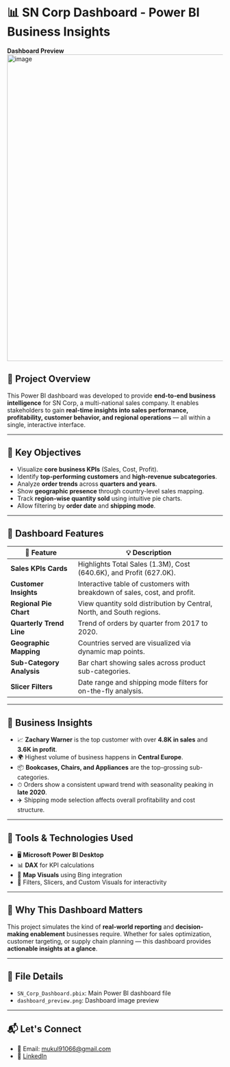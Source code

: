 # 📊 SN Corp Dashboard - Power BI Business Insights

**Dashboard Preview**
<img width="1282" height="716" alt="image" src="https://github.com/user-attachments/assets/52cef349-b80e-405f-9492-2520f6b3aff4" />

## 🚀 Project Overview

This Power BI dashboard was developed to provide **end-to-end business intelligence** for SN Corp, a multi-national sales company. It enables stakeholders to gain **real-time insights into sales performance, profitability, customer behavior, and regional operations** — all within a single, interactive interface.

---

## 🎯 Key Objectives

- Visualize **core business KPIs** (Sales, Cost, Profit).
- Identify **top-performing customers** and **high-revenue subcategories**.
- Analyze **order trends** across **quarters and years**.
- Show **geographic presence** through country-level sales mapping.
- Track **region-wise quantity sold** using intuitive pie charts.
- Allow filtering by **order date** and **shipping mode**.

---

## 📌 Dashboard Features

| 📍 Feature                      | 💡 Description                                                                 |
|-------------------------------|------------------------------------------------------------------------------|
| **Sales KPIs Cards**          | Highlights Total Sales (1.3M), Cost (640.6K), and Profit (627.0K).            |
| **Customer Insights**         | Interactive table of customers with breakdown of sales, cost, and profit.    |
| **Regional Pie Chart**        | View quantity sold distribution by Central, North, and South regions.        |
| **Quarterly Trend Line**      | Trend of orders by quarter from 2017 to 2020.                                |
| **Geographic Mapping**        | Countries served are visualized via dynamic map points.                      |
| **Sub-Category Analysis**     | Bar chart showing sales across product sub-categories.                       |
| **Slicer Filters**            | Date range and shipping mode filters for on-the-fly analysis.                |

---

## 🧠 Business Insights

- 📈 **Zachary Warner** is the top customer with over **4.8K in sales** and **3.6K in profit**.
- 🌍 Highest volume of business happens in **Central Europe**.
- 📦 **Bookcases, Chairs, and Appliances** are the top-grossing sub-categories.
- ⏱ Orders show a consistent upward trend with seasonality peaking in **late 2020**.
- ✈️ Shipping mode selection affects overall profitability and cost structure.

---

## 🔧 Tools & Technologies Used

- 🖥 **Microsoft Power BI Desktop**
- 📊 **DAX** for KPI calculations
- 📍 **Map Visuals** using Bing integration
- 🧩 Filters, Slicers, and Custom Visuals for interactivity

---

## 💼 Why This Dashboard Matters

This project simulates the kind of **real-world reporting** and **decision-making enablement** businesses require. Whether for sales optimization, customer targeting, or supply chain planning — this dashboard provides **actionable insights at a glance**.

---

## 📁 File Details

- `SN_Corp_Dashboard.pbix`: Main Power BI dashboard file
- `dashboard_preview.png`: Dashboard image preview



---

## 📬 Let's Connect

- 📧 Email: mukul91066@gmail.com  
- 💼 [LinkedIn](https://linkedin.com/in/mukul-garg-5b533b245)  




